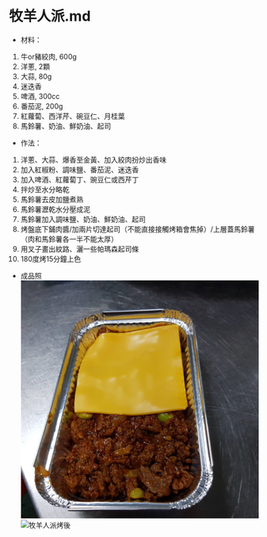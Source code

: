 # 牧羊人派.md
* 材料：
1. 牛or豬絞肉, 600g
2. 洋蔥, 2顆
3. 大蒜, 80g
4. 迷迭香
5. 啤酒, 300cc
6. 番茄泥, 200g
7. 紅蘿蔔、西洋芹、碗豆仁、月桂葉
8. 馬鈴薯、奶油、鮮奶油、起司

* 作法：
1. 洋蔥、大蒜、爆香至金黃、加入絞肉扮炒出香味
2. 加入紅椒粉、調味鹽、番茄泥、迷迭香
3. 加入啤酒、紅蘿蔔丁、豌豆仁或西芹丁
4. 拌炒至水分略乾
5. 馬鈴薯去皮加鹽煮熟
6. 馬鈴薯瀝乾水分壓成泥
7. 馬鈴薯加入調味鹽、奶油、鮮奶油、起司
8. 烤盤底下鋪肉醬/加兩片切達起司（不能直接接觸烤箱會焦掉）/上層蓋馬鈴薯（肉和馬鈴薯各一半不能太厚）
9. 用叉子畫出紋路、灑一些帕瑪森起司條
10. 180度烤15分鐘上色

* 成品照
![牧羊人派烤前](photos/牧羊人派1.png)
![牧羊人派烤後](photos/牧羊人派2.png)
